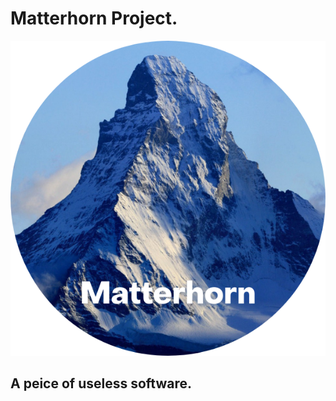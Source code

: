 # Matterhorn Project.
<div style="image-align:center"><img src="Matterhorn.png" /></div>

## A peice of useless software.
